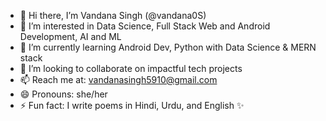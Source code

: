 - 👋 Hi there, I’m Vandana Singh (@vandana0S)
- 👀 I’m interested in Data Science, Full Stack Web and Android Development, AI and ML
- 🌱 I’m currently learning Android Dev, Python with Data Science & MERN stack
- 💞️ I’m looking to collaborate on impactful tech projects
- 📫 Reach me at: vandanasingh5910@gmail.com
- 😄 Pronouns: she/her
- ⚡ Fun fact: I write poems in Hindi, Urdu, and English ✨


<!---
vandana0S/vandana0S is a ✨ special ✨ repository because its `README.md` (this file) appears on your GitHub profile.
You can click the Preview link to take a look at your changes.
--->
